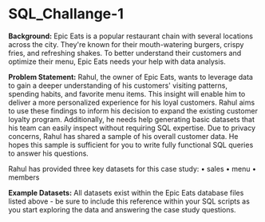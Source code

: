 # SQL_Challange-1

**Background:**
Epic Eats is a popular restaurant chain with several locations across the city. They're known for their mouth-watering burgers, crispy fries, and refreshing shakes. To better understand their customers and optimize their menu, Epic Eats needs your help with data analysis.

**Problem Statement:**
Rahul, the owner of Epic Eats, wants to leverage data to gain a deeper understanding of his customers' visiting patterns, spending habits, and favorite menu items. This insight will enable him to deliver a more personalized experience for his loyal customers.
Rahul aims to use these findings to inform his decision to expand the existing customer loyalty program. Additionally, he needs help generating basic datasets that his team can easily inspect without requiring SQL expertise.
Due to privacy concerns, Rahul has shared a sample of his overall customer data. He hopes this sample is sufficient for you to write fully functional SQL queries to answer his questions.

Rahul has provided three key datasets for this case study:
•
sales
•
menu
•
members

**Example Datasets:**
All datasets exist within the Epic Eats database files listed above - be sure to include this reference within your SQL scripts as you start exploring the data and answering the case study questions.
